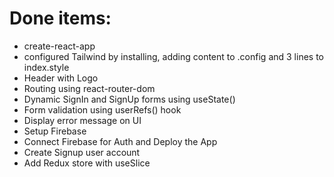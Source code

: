 # Done items:

- create-react-app
- configured Tailwind by installing, adding content to .config and 3 lines to index.style
- Header with Logo
- Routing using react-router-dom
- Dynamic SignIn and SignUp forms using useState()
- Form validation using userRefs() hook
- Display error message on UI
- Setup Firebase
- Connect Firebase for Auth and Deploy the App
- Create Signup user account
- Add Redux store with useSlice

<!-- Ashwin@12345 -->
